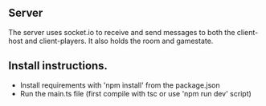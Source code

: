 ## Server
The server uses socket.io to receive and send messages to both the client-host and client-players. It also holds the room and gamestate. 

## Install instructions. 
- Install requirements with 'npm install' from the package.json
- Run the main.ts file (first compile with tsc or use 'npm run dev' script)